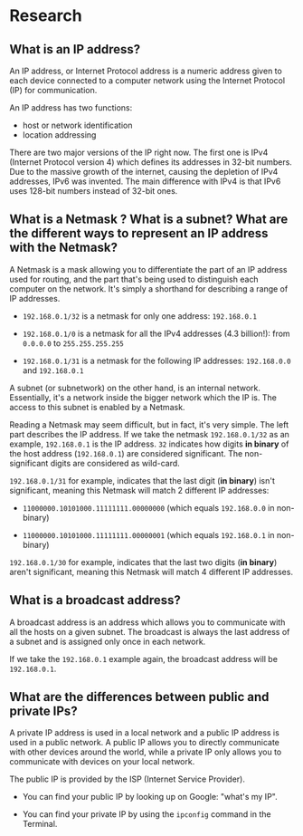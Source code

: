 # Research

## What is an IP address?
An IP address, or Internet Protocol address is a numeric address given to each device connected to a computer network using the Internet Protocol (IP) for communication.

An IP address has two functions:
- host or network identification
- location addressing

There are two major versions of the IP right now. The first one is IPv4 (Internet Protocol version 4) which defines its addresses in 32-bit numbers. Due to the massive growth of the internet, causing the depletion of IPv4 addresses, IPv6 was invented. The main difference with IPv4 is that IPv6 uses 128-bit numbers instead of 32-bit ones.

## What is a Netmask ? What is a subnet? What are the different ways to represent an IP address with the Netmask?
A Netmask is a mask allowing you to differentiate the part of an IP address used for routing, and the part that's being used to distinguish each computer on the network. It's simply a shorthand for describing a range of IP addresses.

- ```192.168.0.1/32``` is a netmask for only one address: ```192.168.0.1```

- ```192.168.0.1/0``` is a netmask for all the IPv4 addresses (4.3 billion!): from ```0.0.0.0``` to ```255.255.255.255```

- ```192.168.0.1/31``` is a netmask for the following IP addresses: ```192.168.0.0``` and ```192.168.0.1```

A subnet (or subnetwork) on the other hand, is an internal network. Essentially, it's a network inside the bigger network which the IP is. The access to this subnet is enabled by a Netmask.

Reading a Netmask may seem difficult, but in fact, it's very simple. The left part describes the IP address. If we take the netmask ```192.168.0.1/32``` as an example, ```192.168.0.1``` is the IP address. ```32``` indicates how digits **in binary** of the host address (```192.168.0.1```) are considered significant. The non-significant digits are considered as wild-card.

```192.168.0.1/31``` for example, indicates that the last digit (**in binary**) isn't significant, meaning this Netmask will match 2 different IP addresses:

- ```11000000.10101000.11111111.00000000``` (which equals ```192.168.0.0``` in non-binary)

- ```11000000.10101000.11111111.00000001``` (which equals ```192.168.0.1``` in non-binary)

```192.168.0.1/30``` for example, indicates that the last two digits (**in binary**) aren't significant, meaning this Netmask will match 4 different IP addresses.

## What is a broadcast address?

A broadcast address is an address which allows you to communicate with all the hosts on a given subnet. The broadcast is always the last address of a subnet and is assigned only once in each network.

If we take the ```192.168.0.1``` example again, the broadcast address will be ```192.168.0.1```.

## What are the differences between public and private IPs?

A private IP address is used in a local network and a public IP address is used in a public network. A public IP allows you to directly communicate with other devices around the world, while a private IP only allows you to communicate with devices on your local network.

The public IP is provided by the ISP (Internet Service Provider).

- You can find your public IP by looking up on Google: "what's my IP".

- You can find your private IP by using the ```ipconfig``` command in the Terminal.
